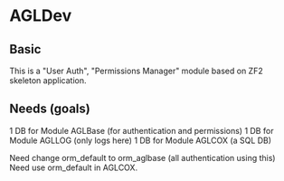 AGLDev
=======================

Basic
------------
This is a "User Auth", "Permissions Manager" module based on ZF2 skeleton application.

Needs (goals)
------------
1 DB for Module AGLBase (for authentication and permissions)
1 DB for Module AGLLOG (only logs here)
1 DB for Module AGLCOX (a SQL DB)

Need change orm_default to orm_aglbase (all authentication using this)
Need use orm_default in AGLCOX.

